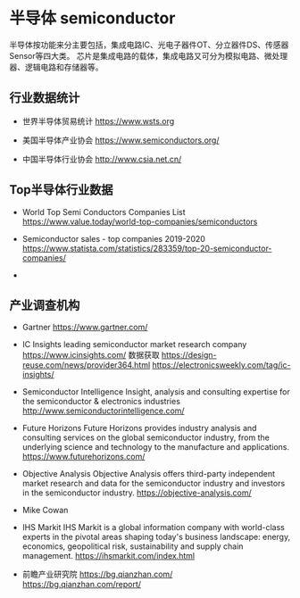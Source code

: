# 半导体 semiconductor

半导体按功能来分主要包括，集成电路IC、光电子器件OT、分立器件DS、传感器Sensor等四大类。
芯片是集成电路的载体，集成电路又可分为模拟电路、微处理器、逻辑电路和存储器等。


## 行业数据统计
- 世界半导体贸易统计
https://www.wsts.org

- 美国半导体产业协会
https://www.semiconductors.org/

- 中国半导体行业协会
http://www.csia.net.cn/


## Top半导体行业数据
- World Top Semi Conductors Companies List
https://www.value.today/world-top-companies/semiconductors

- Semiconductor sales - top companies 2019-2020
https://www.statista.com/statistics/283359/top-20-semiconductor-companies/

- 


## 产业调查机构

+ Gartner
https://www.gartner.com/

+ IC Insights
leading semiconductor market research company 
https://www.icinsights.com/
数据获取
https://design-reuse.com/news/provider364.html
https://electronicsweekly.com/tag/ic-insights/


+ Semiconductor Intelligence
Insight, analysis and consulting expertise for the semiconductor & electronics industries
http://www.semiconductorintelligence.com/


+ Future Horizons
Future Horizons provides industry analysis and consulting services on the global semiconductor industry, from the underlying science and technology to the manufacture and applications.
https://www.futurehorizons.com/

 
+ Objective Analysis
Objective Analysis offers third-party independent market research and data for the semiconductor industry and investors in the semiconductor industry. 
https://objective-analysis.com/


+ Mike Cowan


+ IHS Markit
IHS Markit is a global information company with world-class experts in the pivotal areas shaping today's business landscape: energy, economics, geopolitical risk, sustainability and supply chain management. 
https://ihsmarkit.com/index.html



+ 前瞻产业研究院
https://bg.qianzhan.com/
https://bg.qianzhan.com/report/



